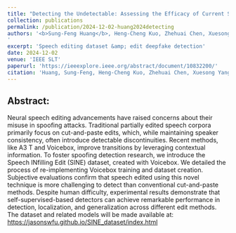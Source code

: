 ```yaml
---
title: "Detecting the Undetectable: Assessing the Efficacy of Current Spoof Detection Methods Against Seamless Speech Edits"
collection: publications
permalink: /publication/2024-12-02-huang2024detecting
authors: '<b>Sung-Feng Huang</b>, Heng-Cheng Kuo, Zhehuai Chen, Xuesong Yang, Chao-Han Huck Yang, Yu Tsao, Yu-Chiang Frank Wang, Hung-yi Lee, Szu-Wei Fu
'
excerpt: 'Speech editing dataset &amp; edit deepfake detection'
date: 2024-12-02
venue: 'IEEE SLT'
paperurl: 'https://ieeexplore.ieee.org/abstract/document/10832200/'
citation: 'Huang, Sung-Feng, Heng-Cheng Kuo, Zhehuai Chen, Xuesong Yang, Chao-Han Huck Yang, Yu Tsao, Yu-Chiang Frank Wang, Hung-yi Lee, and Szu-Wei Fu. &quot;Detecting the Undetectable: Assessing the Efficacy of Current Spoof Detection Methods Against Seamless Speech Edits.&quot; In 2024 IEEE Spoken Language Technology Workshop (SLT), pp. 652-659. IEEE, 2024.'
---
```


Abstract:
---
Neural speech editing advancements have raised concerns about their misuse in spoofing attacks. Traditional partially edited speech corpora primarily focus on cut-and-paste edits, which, while maintaining speaker consistency, often introduce detectable discontinuities. Recent methods, like A3 T and Voicebox, improve transitions by leveraging contextual information. To foster spoofing detection research, we introduce the Speech INfilling Edit (SINE) dataset, created with Voicebox. We detailed the process of re-implementing Voicebox training and dataset creation. Subjective evaluations confirm that speech edited using this novel technique is more challenging to detect than conventional cut-and-paste methods. Despite human difficulty, experimental results demonstrate that self-supervised-based detectors can achieve remarkable performance in detection, localization, and generalization across different edit methods. The dataset and related models will be made available at: https://jasonswfu.github.io/SINE_dataset/index.html
